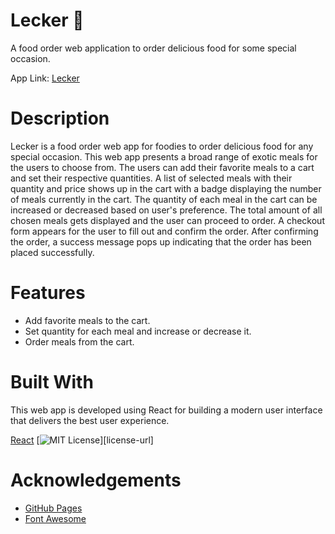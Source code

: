 # Lecker 🍱

A food order web application to order delicious food for some special occasion.

App Link: [Lecker](https://abhithere.github.io/lecker/)

# Description

Lecker is a food order web app for foodies to order delicious food for any special occasion.
This web app presents a broad range of exotic meals for the users to choose from.
The users can add their favorite meals to a cart and set their respective quantities.
A list of selected meals with their quantity and price shows up in the cart with a badge displaying the number of meals currently in the cart.
The quantity of each meal in the cart can be increased or decreased based on user's preference.
The total amount of all chosen meals gets displayed and the user can proceed to order.
A checkout form appears for the user to fill out and confirm the order.
After confirming the order, a success message pops up indicating that the order has been placed successfully.

# Features

* Add favorite meals to the cart.
* Set quantity for each meal and increase or decrease it.
* Order meals from the cart.

# Built With
This web app is developed using React for building a modern user interface that delivers the best user experience.

[React](https://reactjs.org/)
[![MIT License][license-shield]][license-url]

# Acknowledgements

* [GitHub Pages](https://pages.github.com)
* [Font Awesome](https://fontawesome.com)


[license-shield]: https://img.shields.io/badge/license-MIT-blue.svg?style=flat-square


